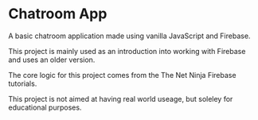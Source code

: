 # **Chatroom App**

A basic chatroom application made using vanilla JavaScript and Firebase.

This project is mainly used as an introduction into working with Firebase and uses an older version.

The core logic for this project comes from the The Net Ninja Firebase tutorials.

This project is not aimed at having real world useage, but soleley for educational purposes.
